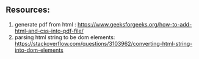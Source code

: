 ## Resources:

1. generate pdf from html : https://www.geeksforgeeks.org/how-to-add-html-and-css-into-pdf-file/
2. parsing html string to be dom elements: https://stackoverflow.com/questions/3103962/converting-html-string-into-dom-elements
